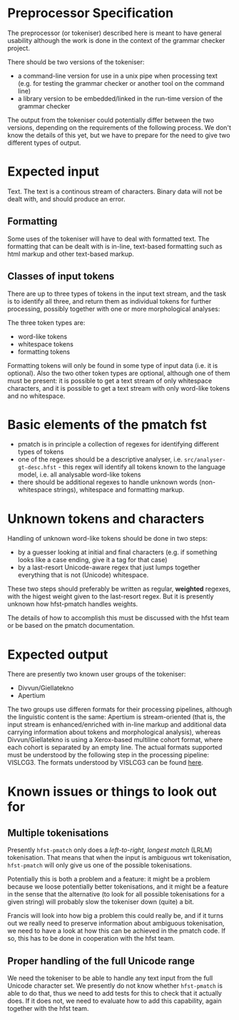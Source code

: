 # Preprocessor Specification

The preprocessor (or tokeniser) described here is meant to have general
usability although the work is done in the context of the grammar checker
project.

There should be two versions of the tokeniser:

- a command-line version for use in a unix pipe when processing text (e.g. for
  testing the grammar checker or another tool on the command line)
- a library version to be embedded/linked in the run-time version of the
  grammar checker

The output from the tokeniser could potentially differ between the two versions,
depending on the requirements of the following process. We don't know the
details of this yet, but we have to prepare for the need to give two different
types of output.

# Expected input

Text. The text is a continous stream of characters. Binary data will not be
dealt with, and should produce an error.

## Formatting

Some uses of the tokeniser will have to deal with formatted text. The formatting
that can be dealt with is in-line, text-based formatting such as html markup and
other text-based markup.

## Classes of input tokens

There are up to three types of tokens in the input text stream, and the task is
to identify all three, and return them as individual tokens for further
processing, possibly together with one or more morphological analyses:

The three token types are:

- word-like tokens
- whitespace tokens
- formatting tokens

Formatting tokens will only be found in some type of input data (i.e. it is
optional). Also the two other token types are optional, although one of them
must be present: it is possible to get a text stream of only whitespace
characters, and it is possible to get a text stream with only word-like tokens
and no whitespace.

# Basic elements of the pmatch fst

- pmatch is in principle a collection of regexes for identifying different types
  of tokens
- one of the regexes should be a descriptive analyser, i.e.
  `src/analyser-gt-desc.hfst` - this regex will identify all tokens known to
  the language model, i.e. all analysable word-like tokens
- there should be additional regexes to handle unknown words (non-whitespace
  strings), whitespace and formatting markup.

# Unknown tokens and characters

Handling of unknown word-like tokens should be done in two steps:

- by a guesser looking at initial and final characters (e.g. if something looks
  like a case ending, give it a tag for that case)
- by a last-resort Unicode-aware regex that just lumps together everything that
  is not (Unicode) whitespace.

These two steps should preferably be written as regular, **weighted** regexes,
with the higest weight given to the last-resort regex. But it is presently
unknown how hfst-pmatch handles weights.

The details of how to accomplish this must be discussed with the hfst team or
be based on the pmatch documentation.

# Expected output

There are presently two known user groups of the tokeniser:

- Divvun/Giellatekno
- Apertium

The two groups use differen formats for their processing pipelines, although the
linguistic content is the same: Apertium is stream-oriented (that is, the input
stream is enhanced/enriched with in-line markup and additional data carrying
information about tokens and morphological analysis), whereas Divvun/Giellatekno
is using a Xerox-based multiline cohort format, where each cohort is separated
by an empty line. The actual formats supported must be understood by the
following step in the processing pipeline: VISLCG3. The formats understood by
VISLCG3 can be found [here](http://beta.visl.sdu.dk/cg3/single/#streamformats).

# Known issues or things to look out for

## Multiple tokenisations

Presently `hfst-pmatch` only does a _left-to-right, longest match_ (LRLM)
tokenisation. That means that when the input is ambiguous wrt tokenisation,
`hfst-pmatch` will only give us one of the possible tokenisations.

Potentially this is both a problem and a feature: it might be a problem because
we loose potentially better tokenisations, and it might be a feature in the
sense that the alternative (to look for all possible tokenisations for a given
string) will probably slow the tokeniser down (quite) a bit.

Francis will look into how big a problem this could really be, and if it turns
out we really need to preserve information about ambiguous tokenisation, we need
to have a look at how this can be achieved in the pmatch code. If so, this has
to be done in cooperation with the hfst team.

## Proper handling of the full Unicode range

We need the tokeniser to be able to handle any text input from the full Unicode
character set. We presently do not know whether `hfst-pmatch` is able to do
that, thus we need to add tests for this to check that it actually does. If it
does not, we need to evaluate how to add this capability, again together with
the hfst team.
